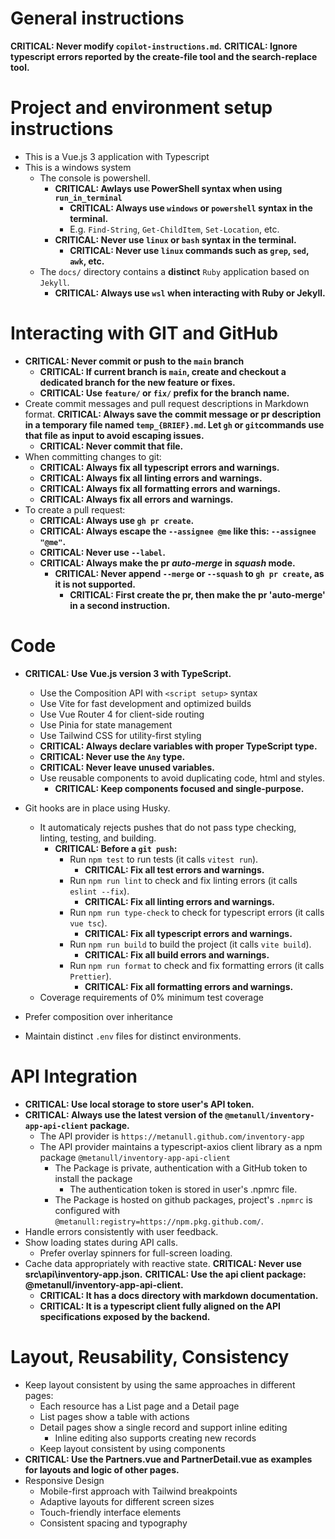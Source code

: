 # General instructions

**CRITICAL: Never modify `copilot-instructions.md`.**
**CRITICAL: Ignore typescript errors reported by the create-file tool and the search-replace tool.**

# Project and environment setup instructions

- This is a Vue.js 3 application with Typescript
- This is a windows system
  - The console is powershell.
    - **CRITICAL: Awlays use PowerShell syntax when using `run_in_terminal`**
      - **CRITICAL: Always use `windows` or `powershell` syntax in the terminal.**
      - E.g. `Find-String`, `Get-ChildItem`, `Set-Location`, etc.
    - **CRITICAL: Never use `linux` or `bash` syntax in the terminal.**
      - **CRITICAL: Never use `linux` commands such as `grep`, `sed`, `awk`, etc.**
  - The `docs/` directory contains a **distinct** `Ruby` application based on `Jekyll`.
    - **CRITICAL: Always use `wsl` when interacting with Ruby or Jekyll.**

# Interacting with GIT and GitHub

- **CRITICAL: Never commit or push to the `main` branch**
  - **CRITICAL: If current branch is `main`, create and checkout a dedicated branch for the new feature or fixes.**
  - **CRITICAL: Use `feature/` or `fix/` prefix for the branch name.**
- Create commit messages and pull request descriptions in Markdown format.
   **CRITICAL: Always save the commit message or pr description in a temporary file named `temp_{BRIEF}.md`. Let `gh` or `git`commands use that file as input to avoid escaping issues.**
   - **CRITICAL: Never commit that file.**
- When committing changes to git:
  - **CRITICAL: Always fix all typescript errors and warnings.**
  - **CRITICAL: Always fix all linting errors and warnings.**
  - **CRITICAL: Always fix all formatting errors and warnings.**
  - **CRITICAL: Always fix all errors and warnings.**
- To create a pull request:
  - **CRITICAL: Always use `gh pr create`.**
  - **CRITICAL: Always escape the `--assignee @me` like this: `--assignee "@me"`.**
  - **CRITICAL: Never use `--label`.**
  - **CRITICAL: Always make the pr _auto-merge_ in _squash_ mode.**
    - **CRITICAL: Never append `--merge` or `--squash` to `gh pr create`, as it is not supported.**
      - **CRITICAL: First create the pr, then make the pr 'auto-merge' in a second instruction.**

# Code

- **CRITICAL: Use Vue.js version 3 with TypeScript.**
  - Use the Composition API with `<script setup>` syntax
  - Use Vite for fast development and optimized builds
  - Use Vue Router 4 for client-side routing
  - Use Pinia for state management
  - Use Tailwind CSS for utility-first styling
  - **CRITICAL: Always declare variables with proper TypeScript type.**
  - **CRITICAL: Never use the `Any` type.**
  - **CRITICAL: Never leave unused variables.**
  - Use reusable components to avoid duplicating code, html and styles.
    - **CRITICAL: Keep components focused and single-purpose.**

- Git hooks are in place using Husky.
  - It automaticaly rejects pushes that do not pass type checking, linting, testing, and building.
    - **CRITICAL: Before a `git push`:**
      - Run `npm test` to run tests (it calls `vitest run`).
        - **CRITICAL: Fix all test errors and warnings.**
      - Run `npm run lint` to check and fix linting errors (it calls `eslint --fix`).
        - **CRITICAL: Fix all linting errors and warnings.**
      - Run `npm run type-check` to check for typescript errors (it calls `vue tsc`).
        - **CRITICAL: Fix all typescript errors and warnings.**
      - Run `npm run build` to build the project (it calls `vite build`).
        - **CRITICAL: Fix all build errors and warnings.**
      - Run `npm run format` to check and fix formatting errors (it calls `Prettier`).
        - **CRITICAL: Fix all formatting errors and warnings.**
  - Coverage requirements of 0% minimum test coverage
- Prefer composition over inheritance
- Maintain distinct `.env` files for distinct environments.

# API Integration

- **CRITICAL: Use local storage to store user's API token.**
- **CRITICAL: Always use the latest version of the `@metanull/inventory-app-api-client` package.**
  - The API provider is `https://metanull.github.com/inventory-app`
  - The API provider maintains a typescript-axios client library as a npm package `@metanull/inventory-app-api-client`
      - The Package is private, authentication with a GitHub token to install the package
        - The authentication token is stored in user's .npmrc file.
      - The Package is hosted on github packages, project's `.npmrc` is configured with `@metanull:registry=https://npm.pkg.github.com/`.
- Handle errors consistently with user feedback.
- Show loading states during API calls.
  - Prefer overlay spinners for full-screen loading.
- Cache data appropriately with reactive state.
**CRITICAL: Never use src\api\inventory-app.json.**
**CRITICAL: Use the api client package: @metanull/inventory-app-api-client.**
  - **CRITICAL: It has a docs directory with markdown documentation.**
  - **CRITICAL: It is a typescript client fully aligned on the API specifications exposed by the backend.**

# Layout, Reusability, Consistency

- Keep layout consistent by using the same approaches in different pages:
  - Each resource has a List page and a Detail page
  - List pages show a table with actions
  - Detail pages show a single record and support inline editing
    - Inline editing also supports creating new records
  - Keep layout consistent by using components
- **CRITICAL: Use the Partners.vue and PartnerDetail.vue as examples for layouts and logic of other pages.**
- Responsive Design
  - Mobile-first approach with Tailwind breakpoints
  - Adaptive layouts for different screen sizes
  - Touch-friendly interface elements
  - Consistent spacing and typography
